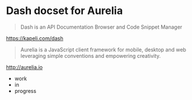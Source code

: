 # Dash docset for Aurelia #

> Dash is an API Documentation Browser and Code Snippet Manager

https://kapeli.com/dash

> Aurelia is a JavaScript client framework for mobile, desktop and web leveraging simple conventions and empowering creativity.

http://aurelia.io

* work
* in
* progress
